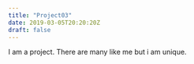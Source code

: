 ```yaml
---
title: "Project03"
date: 2019-03-05T20:20:20Z
draft: false
---
```


I am a project. There are many like me but i am unique.
